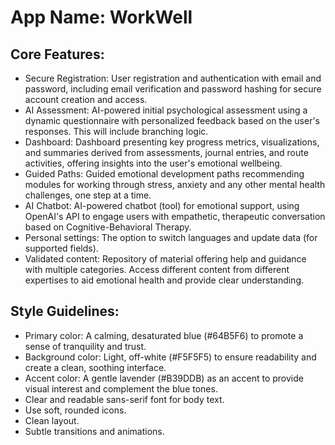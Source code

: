 # **App Name**: WorkWell

## Core Features:

- Secure Registration: User registration and authentication with email and password, including email verification and password hashing for secure account creation and access.
- AI Assessment: AI-powered initial psychological assessment using a dynamic questionnaire with personalized feedback based on the user's responses. This will include branching logic.
- Dashboard: Dashboard presenting key progress metrics, visualizations, and summaries derived from assessments, journal entries, and route activities, offering insights into the user's emotional wellbeing.
- Guided Paths: Guided emotional development paths recommending modules for working through stress, anxiety and any other mental health challenges, one step at a time.
- AI Chatbot: AI-powered chatbot (tool) for emotional support, using OpenAI's API to engage users with empathetic, therapeutic conversation based on Cognitive-Behavioral Therapy.
- Personal settings: The option to switch languages and update data (for supported fields).
- Validated content: Repository of material offering help and guidance with multiple categories. Access different content from different expertises to aid emotional health and provide clear understanding.

## Style Guidelines:

- Primary color: A calming, desaturated blue (#64B5F6) to promote a sense of tranquility and trust.
- Background color: Light, off-white (#F5F5F5) to ensure readability and create a clean, soothing interface.
- Accent color: A gentle lavender (#B39DDB) as an accent to provide visual interest and complement the blue tones.
- Clear and readable sans-serif font for body text.
- Use soft, rounded icons.
- Clean layout.
- Subtle transitions and animations.